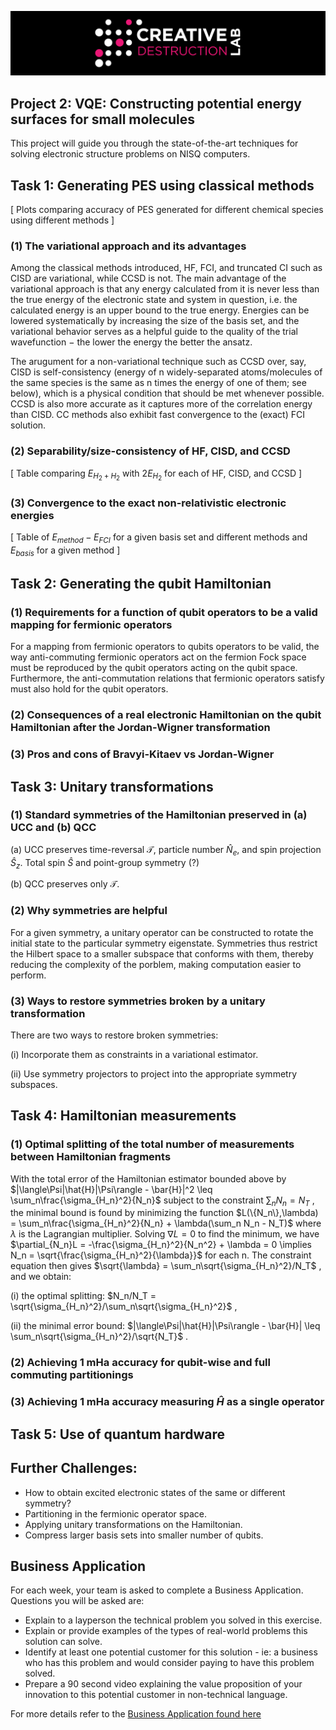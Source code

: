 ![CDL 2022 Cohort Project](../CDL_logo.jpg)

## Project 2: VQE: Constructing potential energy surfaces for small molecules

This project will guide you through the state-of-the-art techniques for solving electronic structure problems on NISQ computers.


## Task 1: Generating PES using classical methods

[ Plots comparing accuracy of PES generated for different chemical species using different methods ]

### (1) The variational approach and its advantages

Among the classical methods introduced, HF, FCI, and truncated CI such as CISD are variational, while CCSD is not. The main advantage of the variational approach is that any energy calculated from it is never less than the true energy of the electronic state and system in question, i.e. the calculated energy is an upper bound to the true energy. Energies can be lowered systematically by increasing the size of the basis set, and the variational behavior serves as a helpful guide to the quality of the trial wavefunction $-$ the lower the energy the better the ansatz.

The arugument for a non-variational technique such as CCSD over, say, CISD is self-consistency (energy of n widely-separated atoms/molecules of the same species is the same as n times the energy of one of them; see below), which is a physical condition that should be met whenever possible. CCSD is also more accurate as it captures more of the correlation energy than CISD. CC methods also exhibit fast convergence to the (exact) FCI solution.

### (2) Separability/size-consistency of HF, CISD, and CCSD

[ Table comparing $E_{H_2 + H_2}$ with $2E_{H_2}$ for each of HF, CISD, and CCSD ]

### (3) Convergence to the exact non-relativistic electronic energies

[ Table of $E_{method} - E_{FCI}$ for a given basis set and different methods and $E_{basis}$ for a given method ]

## Task 2: Generating the qubit Hamiltonian

### (1) Requirements for a function of qubit operators to be a valid mapping for fermionic operators

For a mapping from fermionic operators to qubits operators to be valid, the way anti-commuting fermionic operators act on the fermion Fock space must be reproduced by the qubit operators acting on the qubit space. Furthermore, the anti-commutation relations that fermionic operators satisfy must also hold for the qubit operators.

### (2) Consequences of a real electronic Hamiltonian on the qubit Hamiltonian after the Jordan-Wigner transformation

### (3) Pros and cons of Bravyi-Kitaev vs Jordan-Wigner

## Task 3: Unitary transformations

### (1) Standard symmetries of the Hamiltonian preserved in (a) UCC and (b) QCC

(a) UCC preserves time-reversal $\mathcal{T}$, particle number $\hat{N}_e$, and spin projection $\hat{S}_z$. Total spin $\hat{S}$ and point-group symmetry (?)

(b) QCC preserves only $\mathcal{T}$.

### (2) Why symmetries are helpful

For a given symmetry, a unitary operator can be constructed to rotate the initial state to the particular symmetry eigenstate. Symmetries thus restrict the Hilbert space to a smaller subspace that conforms with them, thereby reducing the complexity of the porblem, making computation easier to perform.

### (3) Ways to restore symmetries broken by a unitary transformation

There are two ways to restore broken symmetries:

(i) Incorporate them as constraints in a variational estimator.

(ii) Use symmetry projectors to project into the appropriate symmetry subspaces.

## Task 4: Hamiltonian measurements

### (1) Optimal splitting of the total number of measurements between Hamiltonian fragments

With the total error of the Hamiltonian estimator bounded above by 
$|\langle\Psi|\hat{H}|\Psi\rangle - \bar{H}|^2 \leq \sum_n\frac{\sigma_{H_n}^2}{N_n}$ subject to the constraint $\sum_n N_n = N_T$ , the minimal bound is found by minimizing the function $L(\{N_n\},\lambda) = \sum_n\frac{\sigma_{H_n}^2}{N_n} + \lambda(\sum_n N_n - N_T)$ where $\lambda$ is the Lagrangian multiplier. Solving $\nabla L = 0$ to find the minimum, we have $\partial_{N_n}L = -\frac{\sigma_{H_n}^2}{N_n^2} + \lambda = 0 \implies N_n = \sqrt{\frac{\sigma_{H_n}^2}{\lambda}}$ for each n. The constraint equation then gives $\sqrt{\lambda} = \sum_n\sqrt{\sigma_{H_n}^2}/N_T$ , and we obtain:

(i) the optimal splitting: $N_n/N_T = \sqrt{\sigma_{H_n}^2}/\sum_n\sqrt{\sigma_{H_n}^2}$ ,

(ii) the minimal error bound: $|\langle\Psi|\hat{H}|\Psi\rangle - \bar{H}| \leq \sum_n\sqrt{\sigma_{H_n}^2}/\sqrt{N_T}$ .


### (2) Achieving 1 mHa accuracy for qubit-wise and full commuting partitionings

### (3) Achieving 1 mHa accuracy measuring $\hat{H}$ as a single operator

## Task 5: Use of quantum hardware

## Further Challenges:

- How to obtain excited electronic states of the same or different symmetry?
- Partitioning in the fermionic operator space.
- Applying unitary transformations on the Hamiltonian.
- Compress larger basis sets into smaller number of qubits.

## Business Application

For each week, your team is asked to complete a Business Application. Questions you will be asked are:

- Explain to a layperson the technical problem you solved in this exercise.
- Explain or provide examples of the types of real-world problems this solution can solve.
- Identify at least one potential customer for this solution - ie: a business who has this problem and would consider paying to have this problem solved.
- Prepare a 90 second video explaining the value proposition of your innovation to this potential customer in non-technical language.

For more details refer to the [Business Application found here](./Business_Application.md)
